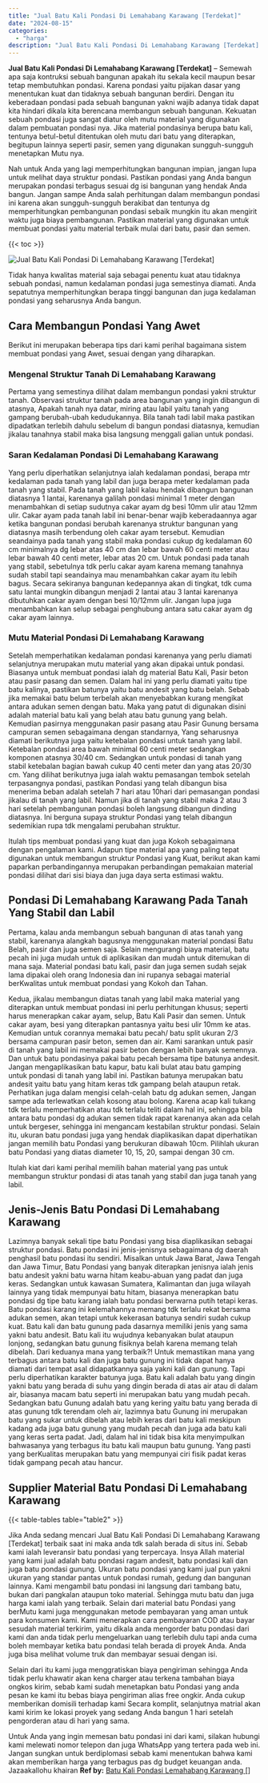 ```yaml
---
title: "Jual Batu Kali Pondasi Di Lemahabang Karawang [Terdekat]"
date: "2024-08-15"
categories: 
  - "harga"
description: "Jual Batu Kali Pondasi Di Lemahabang Karawang [Terdekat]. Untuk Anda yang ingin memesan batu pondasi ini dari kami, silakan hubungi kami melewati nomor telep..."
---
```


**Jual Batu Kali Pondasi Di Lemahabang Karawang \[Terdekat\]** – Semewah apa saja kontruksi sebuah bangunan apakah itu sekala kecil maupun besar tetap membutuhkan pondasi. Karena pondasi yaitu pijakan dasar yang menentukan kuat dan tidaknya sebuah bangunan berdiri. Dengan itu keberadaan pondasi pada sebuah bangunan yakni wajib adanya tidak dapat kita hindari dikala kita berencana membangun sebuah bangunan. Kekuatan sebuah pondasi juga sangat diatur oleh mutu material yang digunakan dalam pembuatan pondasi nya. Jika material pondasinya berupa batu kali, tentunya betul-betul ditentukan oleh mutu dari batu yang diterapkan, begitupun lainnya seperti pasir, semen yang digunakan sungguh-sungguh menetapkan Mutu nya.

Nah untuk Anda yang lagi memperhitungkan bangunan impian, jangan lupa untuk melihat daya struktur pondasi. Pastikan pondasi yang Anda bangun merupakan pondasi terbagus sesuai dg isi bangunan yang hendak Anda bangun. Jangan sampe Anda salah perhitungan dalam membangun pondasi ini karena akan sungguh-sungguh berakibat dan tentunya dg memperhitungkan pembangunan pondasi sebaik mungkin itu akan mengirit waktu juga biaya pembangunan. Pastikan material yang digunakan untuk membuat pondasi yaitu material terbaik mulai dari batu, pasir dan semen.

{{< toc >}}

![Jual Batu Kali Pondasi Di Lemahabang Karawang [Terdekat]](/images/jual-batu-kali-25.png)

Tidak hanya kwalitas material saja sebagai penentu kuat atau tidaknya sebuah pondasi, namun kedalaman pondasi juga semestinya diamati. Anda sepatutnya memperhitungkan berapa tinggi bangunan dan juga kedalaman pondasi yang seharusnya Anda bangun.

## Cara Membangun Pondasi Yang Awet

Berikut ini merupakan beberapa tips dari kami perihal bagaimana sistem membuat pondasi yang Awet, sesuai dengan yang diharapkan.

### Mengenal Struktur Tanah Di Lemahabang Karawang

Pertama yang semestinya dilihat dalam membangun pondasi yakni struktur tanah. Observasi struktur tanah pada area bangunan yang ingin dibangun di atasnya, Apakah tanah nya datar, miring atau labil yaitu tanah yang gampang berubah-ubah kedudukannya. Bila tanah tadi labil maka pastikan dipadatkan terlebih dahulu sebelum di bangun pondasi diatasnya, kemudian jikalau tanahnya stabil maka bisa langsung menggali galian untuk pondasi.

### Saran Kedalaman Pondasi Di Lemahabang Karawang

Yang perlu diperhatikan selanjutnya ialah kedalaman pondasi, berapa mtr kedalaman pada tanah yang labil dan juga berapa meter kedalaman pada tanah yang stabil. Pada tanah yang labil kalau hendak dibangun bangunan diatasnya 1 lantai, karenanya galilah pondasi minimal 1 meter dengan menambahkan di setiap sudutnya cakar ayam dg besi 10mm ulir atau 12mm ulir. Cakar ayam pada tanah labil ini benar-benar wajib keberadaannya agar ketika bangunan pondasi berubah karenanya struktur bangunan yang diatasnya masih terbendung oleh cakar ayam tersebut. Kemudian seandainya pada tanah yang stabil maka pondasi cukup dg kedalaman 60 cm minimalnya dg lebar atas 40 cm dan lebar bawah 60 centi meter atau lebar bawah 40 centi meter, lebar atas 20 cm. Untuk pondasi pada tanah yang stabil, sebetulnya tdk perlu cakar ayam karena memang tanahnya sudah stabil tapi seandainya mau menambahkan cakar ayam itu lebih bagus. Secara sekiranya bangunan kedepannya akan di tingkat, tdk cuma satu lantai mungkin dibangun menjadi 2 lantai atau 3 lantai karenanya dibutuhkan cakar ayam dengan besi 10/12mm ulir. Jangan lupa juga menambahkan kan selup sebagai penghubung antara satu cakar ayam dg cakar ayam lainnya.

### Mutu Material Pondasi Di Lemahabang Karawang

Setelah memperhatikan kedalaman pondasi karenanya yang perlu diamati selanjutnya merupakan mutu material yang akan dipakai untuk pondasi. Biasanya untuk membuat pondasi ialah dg material Batu Kali, Pasir beton atau pasir pasang dan semen. Dalam hal ini yang perlu diamati yaitu tipe batu kalinya, pastikan batunya yaitu batu andesit yang batu belah. Sebab jika memakai batu belum terbelah akan menyebabkan kurang mengikat antara adukan semen dengan batu. Maka yang patut di digunakan disini adalah material batu kali yang belah atau batu gunung yang belah. Kemudian pasirnya menggunakan pasir pasang atau Pasir Gunung bersama campuran semen sebagaimana dengan standarnya, Yang seharusnya diamati berikutnya juga yaitu ketebalan pondasi untuk tanah yang labil. Ketebalan pondasi area bawah minimal 60 centi meter sedangkan komponen atasnya 30/40 cm. Sedangkan untuk pondasi di tanah yang stabil ketebalan bagian bawah cukup 40 centi meter dan yang atas 20/30 cm. Yang dilihat berikutnya juga ialah waktu pemasangan tembok setelah terpasangnya pondasi, pastikan Pondasi yang telah dibangun bisa menerima beban adalah setelah 7 hari atau 10hari dari pemasangan pondasi jikalau di tanah yang labil. Namun jika di tanah yang stabil maka 2 atau 3 hari setelah pembangunan pondasi boleh langsung dibangun dinding diatasnya. Ini berguna supaya struktur Pondasi yang telah dibangun sedemikian rupa tdk mengalami perubahan struktur.

Itulah tips membuat pondasi yang kuat dan juga Kokoh sebagaimana dengan pengalaman kami. Adapun tipe material apa yang paling tepat digunakan untuk membangun struktur Pondasi yang Kuat, berikut akan kami paparkan perbandingannya merupakan perbandingan pemakaian material pondasi dilihat dari sisi biaya dan juga daya serta estimasi waktu.

## Pondasi Di Lemahabang Karawang Pada Tanah Yang Stabil dan Labil

Pertama, kalau anda membangun sebuah bangunan di atas tanah yang stabil, karenanya alangkah bagusnya menggunakan material pondasi Batu Belah, pasir dan juga semen saja. Selain mengurangi biaya material, batu pecah ini juga mudah untuk di aplikasikan dan mudah untuk ditemukan di mana saja. Material pondasi batu kali, pasir dan juga semen sudah sejak lama dipakai oleh orang Indonesia dan ini rupanya sebagai material berKwalitas untuk membuat pondasi yang Kokoh dan Tahan.

Kedua, jikalau membangun diatas tanah yang labil maka material yang diterapkan untuk membuat pondasi ini perlu perhitungan khusus; seperti harus menerapkan cakar ayam, selup, Batu Kali Pasir dan semen. Untuk cakar ayam, besi yang diterapkan pantasnya yaitu besi ulir 10mm ke atas. Kemudian untuk corannya memakai batu pecah/ batu split ukuran 2/3 bersama campuran pasir beton, semen dan air. Kami sarankan untuk pasir di tanah yang labil ini memakai pasir beton dengan lebih banyak semennya. Dan untuk batu pondasinya pakai batu pecah bersama tipe batunya andesit. Jangan mengaplikasikan batu kapur, batu kali bulat atau batu gamping untuk pondasi di tanah yang labil ini. Pastikan batunya merupakan batu andesit yaitu batu yang hitam keras tdk gampang belah ataupun retak. Perhatikan juga dalam mengisi celah-celah batu dg adukan semen, Jangan sampe ada terlewatkan celah kosong atau bolong. Karena acap kali tukang tdk terlalu memperhatikan atau tdk terlalu teliti dalam hal ini, sehingga bila antara batu pondasi dg adukan semen tidak rapat karenanya akan ada celah untuk bergeser, sehingga ini mengancam kestabilan struktur pondasi. Selain itu, ukuran batu pondasi juga yang hendak diaplikasikan dapat diperhatikan jangan memilih batu Pondasi yang berukuran dibawah 10cm. Pilihlah ukuran batu Pondasi yang diatas diameter 10, 15, 20, sampai dengan 30 cm.

Itulah kiat dari kami perihal memilih bahan material yang pas untuk membangun struktur pondasi di atas tanah yang stabil dan juga tanah yang labil.

## Jenis-Jenis Batu Pondasi Di Lemahabang Karawang

Lazimnya banyak sekali tipe batu Pondasi yang bisa diaplikasikan sebagai struktur pondasi. Batu pondasi ini jenis-jenisnya sebagaimana dg daerah penghasil batu pondasi itu sendiri. Misalkan untuk Jawa Barat, Jawa Tengah dan Jawa Timur, Batu Pondasi yang banyak diterapkan jenisnya ialah jenis batu andesit yakni batu warna hitam keabu-abuan yang padat dan juga keras. Sedangkan untuk kawasan Sumatera, Kalimantan dan juga wilayah lainnya yang tidak mempunyai batu hitam, biasanya menerapkan batu pondasi dg tipe batu karang ialah batu pondasi berwarna putih tetapi keras. Batu pondasi karang ini kelemahannya memang tdk terlalu rekat bersama adukan semen, akan tetapi untuk kekerasan batunya sendiri sudah cukup kuat. Batu kali dan batu gunung pada dasarnya memiliki jenis yang sama yakni batu andesit. Batu kali itu wujudnya kebanyakan bulat ataupun lonjong, sedangkan batu gunung fisiknya belah karena memang telah dibelah. Dari keduanya mana yang terbaik?! Untuk memastikan mana yang terbagus antara batu kali dan juga batu gunung ini tidak dapat hanya diamati dari tempat asal didapatkannya saja yakni kali dan gunung. Tapi perlu diperhatikan karakter batunya juga. Batu kali adalah batu yang dingin yakni batu yang berada di suhu yang dingin berada di atas air atau di dalam air, biasanya macam batu seperti ini merupakan batu yang mudah pecah. Sedangkan batu Gunung adalah batu yang kering yaitu batu yang berada di atas gunung tdk terendam oleh air, lazimnya batu Gunung ini merupakan batu yang sukar untuk dibelah atau lebih keras dari batu kali meskipun kadang ada juga batu gunung yang mudah pecah dan juga ada batu kali yang keras serta padat. Jadi, dalam hal ini tidak bisa kita menyimpulkan bahwasanya yang terbagus itu batu kali maupun batu gunung. Yang pasti yang berKualitas merupakan batu yang mempunyai ciri fisik padat keras tidak gampang pecah atau hancur.

## Supplier Material Batu Pondasi Di Lemahabang Karawang

{{< table-tables table="table2" >}}

Jika Anda sedang mencari Jual Batu Kali Pondasi Di Lemahabang Karawang \[Terdekat\] terbaik saat ini maka anda tdk salah berada di situs ini. Sebab kami ialah leveransir batu pondasi yang terpercaya. Insya Allah material yang kami jual adalah batu pondasi ragam andesit, batu pondasi kali dan juga batu pondasi gunung. Ukuran batu pondasi yang kami jual pun yakni ukuran yang standar pantas untuk pondasi rumah, gedung dan bangunan lainnya. Kami mengambil batu pondasi ini langsung dari tambang batu, bukan dari pangkalan ataupun toko material. Sehingga mutu batu dan juga harga kami ialah yang terbaik. Selain dari material batu Pondasi yang berMutu kami juga menggunakan metode pembayaran yang aman untuk para konsumen kami. Kami menerapkan cara pembayaran COD atau bayar sesudah material terkirim, yaitu dikala anda mengorder batu pondasi dari kami dan anda tidak perlu mengeluarkan uang terlebih dulu tapi anda cuma boleh membayar ketika batu pondasi telah berada di proyek Anda. Anda juga bisa melihat volume truk dan membayar sesuai dengan isi.

Selain dari itu kami juga menggratiskan biaya pengiriman sehingga Anda tidak perlu khawatir akan kena charger atau terkena tambahan biaya ongkos kirim, sebab kami sudah menetapkan batu Pondasi yang anda pesan ke kami itu bebas biaya pengiriman alias free ongkir. Anda cukup memberikan domisili terhadap kami Secara komplit, selanjutnya matrial akan kami kirim ke lokasi proyek yang sedang Anda bangun 1 hari setelah pengorderan atau di hari yang sama.

Untuk Anda yang ingin memesan batu pondasi ini dari kami, silakan hubungi kami melewati nomor telepon dan juga WhatsApp yang tertera pada web ini. Jangan sungkan untuk berdiplomasi sebab kami menentukan bahwa kami akan memberikan harga yang terbagus pas dg budget keuangan anda. Jazaakallohu khairan
**Ref by:** [Batu Kali Pondasi Lemahabang Karawang []](https://id.wikipedia.org/wiki/Batu)
